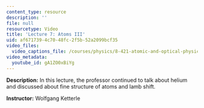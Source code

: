 ```yaml
---
content_type: resource
description: ''
file: null
resourcetype: Video
title: 'Lecture 7: Atoms III'
uid: af671739-4c70-48fc-2f5b-52a2099bcf35
video_files:
  video_captions_file: /courses/physics/8-421-atomic-and-optical-physics-i-spring-2014/video-lectures/lecture-7-atoms-iii/gA1ZO0xBiYg.vtt
video_metadata:
  youtube_id: gA1ZO0xBiYg
---
```


**Description:** In this lecture, the professor continued to talk about helium and discussed about fine structure of atoms and lamb shift.

**Instructor:** Wolfgang Ketterle
